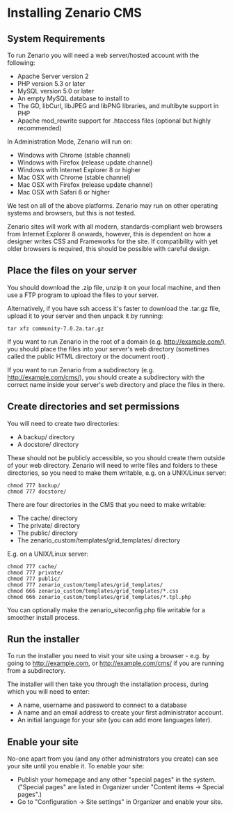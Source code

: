 Installing Zenario CMS
======================

System Requirements
-------------------

To run Zenario you will need a web server/hosted account with the following:

*   Apache Server version 2
*   PHP version 5.3 or later
*   MySQL version 5.0 or later
*   An empty MySQL database to install to
*   The GD, libCurl, libJPEG and libPNG libraries, and multibyte support in PHP
*   Apache mod_rewrite support for .htaccess files (optional but highly recommended)

In Administration Mode, Zenario will run on:

*   Windows with Chrome (stable channel)
*   Windows with Firefox (release update channel)
*   Windows with Internet Explorer 8 or higher
*   Mac OSX with Chrome (stable channel)
*   Mac OSX with Firefox (release update channel)
*   Mac OSX with Safari 6 or higher

We test on all of the above platforms. Zenario may run on other operating systems and
browsers, but this is not tested.

Zenario sites will work with all modern, standards-compliant web browsers from Internet
Explorer 8 onwards, however, this is dependent on how a designer writes CSS and Frameworks
for the site. If compatibility with yet older browsers is required, this should be possible
with careful design.


Place the files on your server
------------------------------

You should download the .zip file, unzip it on your local machine, and then use a FTP
program to upload the files to your server.

Alternatively, if you have ssh access it's faster to download the .tar.gz file, upload
it to your server and then unpack it by running:

    tar xfz community-7.0.2a.tar.gz

If you want to run Zenario in the root of a domain (e.g. http://example.com/), you
should place the files into your server's web directory (sometimes called the public
HTML directory or the document root) .

If you want to run Zenario from a subdirectory (e.g. http://example.com/cms/), you
should create a subdirectory with the correct name inside your server's web directory
and place the files in there.


Create directories and set permissions
--------------------------------------

You will need to create two directories:

*   A backup/ directory
*   A docstore/ directory

These should not be publicly accessible, so you should create them outside of your web
directory. Zenario will need to write files and folders to these directories, so you
need to make them writable, e.g. on a UNIX/Linux server:

    chmod 777 backup/
    chmod 777 docstore/

There are four directories in the CMS that you need to make writable:

*   The cache/ directory
*   The private/ directory
*   The public/ directory
*   The zenario_custom/templates/grid_templates/ directory

E.g. on a UNIX/Linux server:

    chmod 777 cache/
    chmod 777 private/
    chmod 777 public/
    chmod 777 zenario_custom/templates/grid_templates/
    chmod 666 zenario_custom/templates/grid_templates/*.css
    chmod 666 zenario_custom/templates/grid_templates/*.tpl.php

You can optionally make the zenario_siteconfig.php file writable for a smoother install
process.


Run the installer
-----------------

To run the installer you need to visit your site using a browser - e.g. by going to
http://example.com, or http://example.com/cms/ if you are running from a subdirectory.

The installer will then take you through the installation process, during which you will
need to enter:

*   A name, username and password to connect to a database
*   A name and an email address to create your first administrator account.
*   An initial language for your site (you can add more languages later).


Enable your site
----------------

No-one apart from you (and any other administrators you create) can see your site until
you enable it. To enable your site:

*   Publish your homepage and any other "special pages" in the system. ("Special pages" are
listed in Organizer under "Content items -> Special pages".)
*   Go to "Configuration -> Site settings" in Organizer and enable your site.
